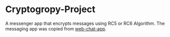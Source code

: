 # Cryptogropy-Project

A messenger app that encrypts messages using RC5 or RC6 Algorithm. The messaging app was copied from [web-chat-app](https://github.com/daniel-jebarson/web-chat-app/tree/main).
